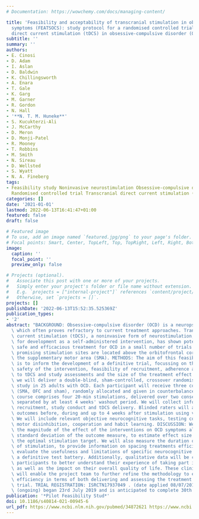 ```yaml
---
# Documentation: https://wowchemy.com/docs/managing-content/

title: 'Feasibility and acceptability of transcranial stimulation in obsessive-compulsive
  symptoms (FEATSOCS): study protocol for a randomised controlled trial of transcranial
  direct current stimulation (tDCS) in obsessive-compulsive disorder (OCD)'
subtitle: ''
summary: ''
authors:
- E. Cinosi
- D. Adam
- I. Aslan
- D. Baldwin
- K. Chillingsworth
- A. Enara
- T. Gale
- K. Garg
- M. Garner
- R. Gordon
- N. Hall
- '**N. T. M. Huneke**'
- S. Kucukterzi-Ali
- J. McCarthy
- D. Meron
- D. Monji-Patel
- R. Mooney
- T. Robbins
- M. Smith
- N. Sireau
- D. Wellsted
- S. Wyatt
- N. A. Fineberg
tags:
- Feasibility study Noninvasive neurostimulation Obsessive-compulsive disorder (OCD)
  Randomised controlled trial Transcranial direct current stimulation (tDCS)
categories: []
date: '2021-01-01'
lastmod: 2022-06-13T16:41:47+01:00
featured: false
draft: false

# Featured image
# To use, add an image named `featured.jpg/png` to your page's folder.
# Focal points: Smart, Center, TopLeft, Top, TopRight, Left, Right, BottomLeft, Bottom, BottomRight.
image:
  caption: ''
  focal_point: ''
  preview_only: false

# Projects (optional).
#   Associate this post with one or more of your projects.
#   Simply enter your project's folder or file name without extension.
#   E.g. `projects = ["internal-project"]` references `content/project/deep-learning/index.md`.
#   Otherwise, set `projects = []`.
projects: []
publishDate: '2022-06-13T15:52:35.525369Z'
publication_types:
- '2'
abstract: "BACKGROUND: Obsessive-compulsive disorder (OCD) is a neuropsychiatric disorder\
  \ which often proves refractory to current treatment approaches. Transcranial direct\
  \ current stimulation (tDCS), a noninvasive form of neurostimulation, with potential\
  \ for development as a self-administered intervention, has shown potential as a\
  \ safe and efficacious treatment for OCD in a small number of trials. The two most\
  \ promising stimulation sites are located above the orbitofrontal cortex (OFC) and\
  \ the supplementary motor area (SMA). METHODS: The aim of this feasibility study\
  \ is to inform the development of a definitive trial, focussing on the acceptability,\
  \ safety of the intervention, feasibility of recruitment, adherence and tolerability\
  \ to tDCS and study assessments and the size of the treatment effect. To this end,\
  \ we will deliver a double-blind, sham-controlled, crossover randomised multicentre\
  \ study in 25 adults with OCD. Each participant will receive three courses of tDCS\
  \ (SMA, OFC and sham), randomly allocated and given in counterbalanced order. Each\
  \ course comprises four 20-min stimulations, delivered over two consecutive days,\
  \ separated by at least 4 weeks' washout period. We will collect information about\
  \ recruitment, study conduct and tDCS delivery. Blinded raters will assess clinical\
  \ outcomes before, during and up to 4 weeks after stimulation using validated scales.\
  \ We will include relevant objective neurocognitive tasks, testing cognitive flexibility,\
  \ motor disinhibition, cooperation and habit learning. DISCUSSION: We will analyse\
  \ the magnitude of the effect of the interventions on OCD symptoms alongside the\
  \ standard deviation of the outcome measure, to estimate effect size and determine\
  \ the optimal stimulation target. We will also measure the duration of the effect\
  \ of stimulation, to provide information on spacing treatments efficiently. We will\
  \ evaluate the usefulness and limitations of specific neurocognitive tests to determine\
  \ a definitive test battery. Additionally, qualitative data will be collected from\
  \ participants to better understand their experience of taking part in a tDCS intervention,\
  \ as well as the impact on their overall quality of life. These clinical outcomes\
  \ will enable the project team to further refine the methodology to ensure optimal\
  \ efficiency in terms of both delivering and assessing the treatment in a full-scale\
  \ trial. TRIAL REGISTRATION: ISRCTN17937049 . (date applied 08/07/2019). Recruitment\
  \ (ongoing) began 23rd July 2019 and is anticipated to complete 30th April 2021."
publication: '*Pilot Feasibility Stud*'
doi: 10.1186/s40814-021-00945-6
url_pdf: https://www.ncbi.nlm.nih.gov/pubmed/34872621 https://www.ncbi.nlm.nih.gov/pmc/articles/PMC8646008/pdf/40814_2021_Article_945.pdf
---
```

